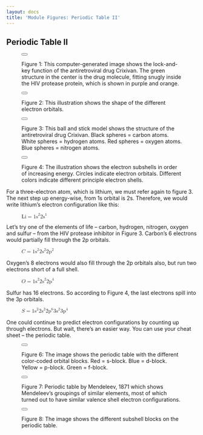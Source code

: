 ```yaml
---
layout: docs
title: 'Module Figures: Periodic Table II'
---
```


## Periodic Table II

<div class="figure">
    <figure>
        <button
            class="lightbox-button lightbox-button--icon"
            data-lightbox="image"
            data-lightbox-src="{{ site.url}}/images/module-figures/periodic-table/periodic-table-II-1-LG.jpg">
            <img
                src="{{ site.url}}/images/module-figures/periodic-table/periodic-table-II-1.jpg"
                alt=""
            />
        </button>
        <figcaption>
            <p>
                Figure 1: This computer-generated image shows the lock-and-key function of the antiretroviral drug Crixivan. The green structure in the center is the drug molecule, fitting snugly inside the HIV protease protein, which is shown in purple and orange.
            </p>
        </figcaption>
    </figure>
</div>

<div class="figure">
    <figure>
        <button
            class="lightbox-button lightbox-button--icon"
            data-lightbox="image"
            data-lightbox-src="{{ site.url}}/images/module-figures/periodic-table/periodic-table-II-2-LG.jpg">
            <img
                src="{{ site.url}}/images/module-figures/periodic-table/periodic-table-II-2.jpg"
                alt=""
            />
        </button>
        <figcaption>
            <p>
                Figure 2: This illustration shows the shape of the different electron orbitals.
            </p>
        </figcaption>
    </figure>
</div>

<div class="figure">
    <figure>
        <button
            class="lightbox-button lightbox-button--icon"
            data-lightbox="image"
            data-lightbox-src="{{ site.url}}/images/module-figures/periodic-table/periodic-table-II-3-LG.jpg">
            <img
                src="{{ site.url}}/images/module-figures/periodic-table/periodic-table-II-3.jpg"
                alt=""
            />
        </button>
        <figcaption>
            <p>
                Figure 3: This ball and stick model shows the structure of the antiretroviral drug Crixivan. Black spheres = carbon atoms. White spheres = hydrogen atoms. Red spheres = oxygen atoms. Blue spheres = nitrogen atoms.
            </p>
        </figcaption>
    </figure>
</div>

<div class="figure">
    <figure>
        <button
            class="lightbox-button lightbox-button--icon"
            data-lightbox="image"
            data-lightbox-src="{{ site.url}}/images/module-figures/periodic-table/periodic-table-II-4-LG.jpg">
            <img
                src="{{ site.url}}/images/module-figures/periodic-table/periodic-table-II-4.svg"
                alt=""
            />
        </button>
        <figcaption>
            <p>
                Figure 4: The illustration shows the electron subshells in order of increasing energy. Circles indicate electron orbitals. Different colors indicate different principle electron shells.
            </p>
        </figcaption>
    </figure>
</div>

For a three-electron atom, which is lithium, we must refer again to figure 3. The next step up energy-wise, from 1s orbital is 2s. Therefore, we would write lithium’s electron configuration like this:

<div class="figure">
    <figure>
        <math xmlns='http://www.w3.org/1998/Math/MathML'>
            <mi>Li</mi> 
            <mo>=</mo>
            <msup><mi>1s</mi><mn>2</mn></msup>
            <msup><mi>2s</mi><mn>1</mn></msup>
        </math>
    </figure>
</div>

Let’s try one of the elements of life – carbon, hydrogen, nitrogen, oxygen and sulfur – from the HIV protease inhibitor in Figure 3.
Carbon’s 6 electrons would partially fill through the 2p orbitals. 

<div class="figure">
    <figure>
        <math xmlns="http://www.w3.org/1998/Math/MathML">
            <mi>C</mi>
            <mo>=</mo>
            <msup><mi>1s</mi><mn>2</mn></msup>
            <msup><mi>2s</mi><mn>2</mn></msup>
            <msup><mi>2p</mi><mn>2</mn></msup>
        </math>
    </figure>
</div>


Oxygen’s 8 electrons would also fill through the 2p orbitals also, but run two electrons short of a full shell.


<div class="figure">
    <figure>
        <math xmlns="http://www.w3.org/1998/Math/MathML">
        <mi>O</mi> 
        <mo>=</mo>
        <msup><mi>1s</mi><mn>2</mn></msup>
        <msup><mi>2s</mi><mn>2</mn></msup>
        <msup><mi>2p</mi><mn>4</mn></msup>
    </math>
    </figure>
</div>

Sulfur has 16 electrons. So according to Figure 4, the last electrons spill into the 3p orbitals.

<div class="figure">
    <figure>
        <math xmlns="http://www.w3.org/1998/Math/MathML">
            <mi>S</mi>
            <mo>=</mo>
            <msup><mi>1s</mi><mn>2</mn></msup>
            <msup><mi>2s</mi><mn>2</mn></msup>
            <msup><mi>2p</mi><mn>6</mn></msup>
            <msup><mi>3s</mi><mn>2</mn></msup>
            <msup><mi>3p</mi><mn>4</mn></msup>
        </math>
    </figure>
</div>

One could continue to predict electron configurations by counting up through electrons. But wait, there’s an easier way. You can use your cheat sheet – the periodic table.

<div class="figure">
    <figure>
        <button
            class="lightbox-button lightbox-button--icon"
            data-lightbox="image"
            data-lightbox-src="{{ site.url}}/images/module-figures/periodic-table/periodic-table-II-6-LG.jpg">
            <img
                src="{{ site.url}}/images/module-figures/periodic-table/periodic-table-II-6.svg"
                alt=""
            />
        </button>
        <figcaption>
            <p>
                Figure 6: The image shows the periodic table with the different color-coded orbital blocks. Red = s-block. Blue = d-block. Yellow = p-block. Green = f-block.
            </p>
        </figcaption>
    </figure>
</div>

<div class="figure">
    <figure>
        <button
            class="lightbox-button lightbox-button--icon"
            data-lightbox="image"
            data-lightbox-src="{{ site.url}}/images/module-figures/periodic-table/periodic-table-II-7-LG.jpg">
            <img
                src="{{ site.url}}/images/module-figures/periodic-table/periodic-table-II-7.jpg"
                alt=""
            />
        </button>
        <figcaption>
            <p>
                Figure 7: Periodic table by Mendeleev, 1871 which shows Mendeleev’s groupings of similar elements, most of which turned out to have similar valence shell electron configurations.
            </p>
        </figcaption>
    </figure>
</div>

<div class="figure">
    <figure>
        <button
            class="lightbox-button lightbox-button--icon"
            data-lightbox="image"
            data-lightbox-src="{{ site.url}}/images/module-figures/periodic-table/periodic-table-II-8-LG.jpg">
            <img
                src="{{ site.url}}/images/module-figures/periodic-table/periodic-table-II-8.svg"
                alt=""
            />
        </button>
        <figcaption>
            <p>
                Figure 8: The image shows the different subshell blocks on the periodic table.
            </p>
        </figcaption>
    </figure>
</div>


